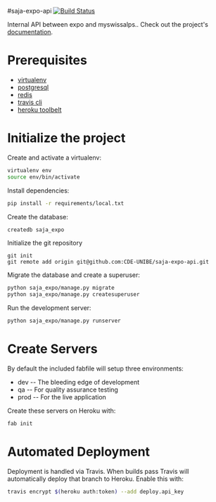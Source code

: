 #saja-expo-api
[![Build Status](https://travis-ci.org/CDE-UNIBE/saja-expo-api.svg?branch=master)](https://travis-ci.org/CDE-UNIBE/saja-expo-api)

Internal API between expo and myswissalps.. Check out the project's [documentation](http://CDE-UNIBE.github.io/saja-expo-api/).

# Prerequisites
- [virtualenv](https://virtualenv.pypa.io/en/latest/)
- [postgresql](http://www.postgresql.org/)
- [redis](http://redis.io/)
- [travis cli](http://blog.travis-ci.com/2013-01-14-new-client/)
- [heroku toolbelt](https://toolbelt.heroku.com/)

# Initialize the project
Create and activate a virtualenv:

```bash
virtualenv env
source env/bin/activate
```
Install dependencies:

```bash
pip install -r requirements/local.txt
```
Create the database:

```bash
createdb saja_expo
```
Initialize the git repository

```
git init
git remote add origin git@github.com:CDE-UNIBE/saja-expo-api.git
```

Migrate the database and create a superuser:
```bash
python saja_expo/manage.py migrate
python saja_expo/manage.py createsuperuser
```

Run the development server: 
```bash
python saja_expo/manage.py runserver
```

# Create Servers
By default the included fabfile will setup three environments:

- dev -- The bleeding edge of development
- qa -- For quality assurance testing
- prod -- For the live application

Create these servers on Heroku with:

```bash
fab init
```

# Automated Deployment
Deployment is handled via Travis. When builds pass Travis will automatically deploy that branch to Heroku. Enable this with:
```bash
travis encrypt $(heroku auth:token) --add deploy.api_key
```
